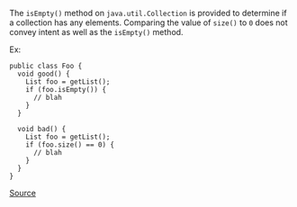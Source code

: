 The `isEmpty()` method on `java.util.Collection` is provided to determine if a collection has any elements.
Comparing the value of `size()` to `0` does not convey intent as well as the `isEmpty()` method.

Ex:

```
public class Foo {
  void good() {
    List foo = getList();
    if (foo.isEmpty()) {
      // blah
    }
  }

  void bad() {
    List foo = getList();
    if (foo.size() == 0) {
      // blah
    }
  }
}
```

[Source](http://pmd.sourceforge.net/pmd-5.3.2/pmd-java/rules/java/design.html#UseCollectionIsEmpty)
